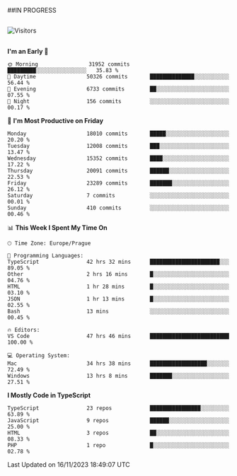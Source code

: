 ##IN PROGRESS
##
![Visitors](https://komarev.com/ghpvc/?username=petrbui&style=for-the-badge&label=Visitors+👀)



##
<!--
[![My GitHub stats](https://github-readme-stats.vercel.app/api?username=petrbui&theme=github_dark)](https://github.com/anuraghazra/github-readme-stats)

[![My wakatime stats](https://github-readme-stats.vercel.app/api/wakatime?username=petrbui&theme=github_dark)](https://github.com/anuraghazra/github-readme-stats)
-->
<!--START_SECTION:waka-->
**I'm an Early 🐤** 

```text
🌞 Morning                31952 commits       █████████░░░░░░░░░░░░░░░░   35.83 % 
🌆 Daytime                50326 commits       ██████████████░░░░░░░░░░░   56.44 % 
🌃 Evening                6733 commits        ██░░░░░░░░░░░░░░░░░░░░░░░   07.55 % 
🌙 Night                  156 commits         ░░░░░░░░░░░░░░░░░░░░░░░░░   00.17 % 
```
📅 **I'm Most Productive on Friday** 

```text
Monday                   18010 commits       █████░░░░░░░░░░░░░░░░░░░░   20.20 % 
Tuesday                  12008 commits       ███░░░░░░░░░░░░░░░░░░░░░░   13.47 % 
Wednesday                15352 commits       ████░░░░░░░░░░░░░░░░░░░░░   17.22 % 
Thursday                 20091 commits       ██████░░░░░░░░░░░░░░░░░░░   22.53 % 
Friday                   23289 commits       ███████░░░░░░░░░░░░░░░░░░   26.12 % 
Saturday                 7 commits           ░░░░░░░░░░░░░░░░░░░░░░░░░   00.01 % 
Sunday                   410 commits         ░░░░░░░░░░░░░░░░░░░░░░░░░   00.46 % 
```


📊 **This Week I Spent My Time On** 

```text
🕑︎ Time Zone: Europe/Prague

💬 Programming Languages: 
TypeScript               42 hrs 32 mins      ██████████████████████░░░   89.05 % 
Other                    2 hrs 16 mins       █░░░░░░░░░░░░░░░░░░░░░░░░   04.76 % 
HTML                     1 hr 28 mins        █░░░░░░░░░░░░░░░░░░░░░░░░   03.10 % 
JSON                     1 hr 13 mins        █░░░░░░░░░░░░░░░░░░░░░░░░   02.55 % 
Bash                     13 mins             ░░░░░░░░░░░░░░░░░░░░░░░░░   00.45 % 

🔥 Editors: 
VS Code                  47 hrs 46 mins      █████████████████████████   100.00 % 

💻 Operating System: 
Mac                      34 hrs 38 mins      ██████████████████░░░░░░░   72.49 % 
Windows                  13 hrs 8 mins       ███████░░░░░░░░░░░░░░░░░░   27.51 % 
```

**I Mostly Code in TypeScript** 

```text
TypeScript               23 repos            ████████████████░░░░░░░░░   63.89 % 
JavaScript               9 repos             ██████░░░░░░░░░░░░░░░░░░░   25.00 % 
HTML                     3 repos             ██░░░░░░░░░░░░░░░░░░░░░░░   08.33 % 
PHP                      1 repo              █░░░░░░░░░░░░░░░░░░░░░░░░   02.78 % 
```




 Last Updated on 16/11/2023 18:49:07 UTC
<!--END_SECTION:waka-->
